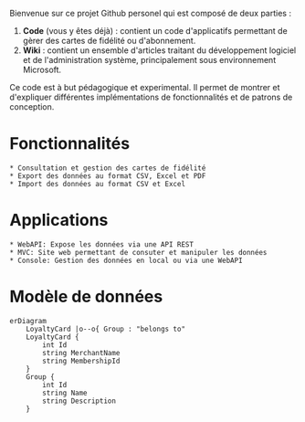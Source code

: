 Bienvenue sur ce projet Github personel qui est composé de deux parties :
1. **Code** (vous y êtes déjà) : contient un code d'applicatifs permettant de gèrer des cartes de fidélité ou d'abonnement.
2. **Wiki** : contient un ensemble d'articles traitant du développement logiciel et de l'administration système, principalement sous environnement Microsoft.

Ce code est à but pédagogique et experimental. Il permet de montrer et d'expliquer différentes implémentations de fonctionnalités et de patrons de conception.

# Fonctionnalités
    * Consultation et gestion des cartes de fidélité
    * Export des données au format CSV, Excel et PDF
    * Import des données au format CSV et Excel

# Applications
    * WebAPI: Expose les données via une API REST
    * MVC: Site web permettant de consuter et manipuler les données
    * Console: Gestion des données en local ou via une WebAPI

# Modèle de données
```mermaid
erDiagram
    LoyaltyCard |o--o{ Group : "belongs to" 
    LoyaltyCard {
        int Id
        string MerchantName
        string MembershipId
    }
    Group {
        int Id
        string Name
        string Description
    }
```